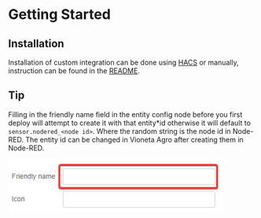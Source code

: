 # Getting Started

## Installation

Installation of custom integration can be done using [HACS](https://hacs.xyz/) or manually, instruction can be found in the [README](https://github.com/Vioneta/hass-node-red/blob/master/README.md#installation).

## Tip

Filling in the friendly name field in the entity config node before you first deploy will attempt to create it with that entity\*id otherwise it will default to `sensor.nodered_<node id>`. Where the random string is the node id in Node-RED. The entity id can be changed in Vioneta Agro after creating them in Node-RED.

![image|455x88](./images/tip.png)
